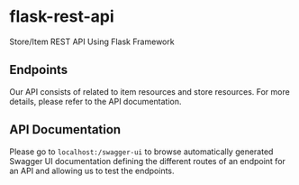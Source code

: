 # flask-rest-api
Store/Item REST API Using Flask Framework

## Endpoints
Our API consists of related to item resources and store resources.
For more details, please refer to the API documentation.
## API Documentation
Please go to `localhost:/swagger-ui` to browse automatically generated Swagger UI documentation defining the different routes of an endpoint for an API and allowing us to test the endpoints.